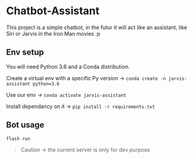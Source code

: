 # Chatbot-Assistant

This project is a simple chatbot, in the futur it will act like an assistant, like Siri or Jarvis in the Iron Man movies :p

## Env setup

You will need Python 3.6 and a Conda distribution.

Create a virtual env with a specific Py version -> `conda create -n jarvis-assistant python=3.6`

Use our env -> `conda activate jarvis-assistant`

Install dependancy on it -> `pip install -r requirements.txt`

## Bot usage

`flash run`

> Caution -> the current server is only for dev purpose
